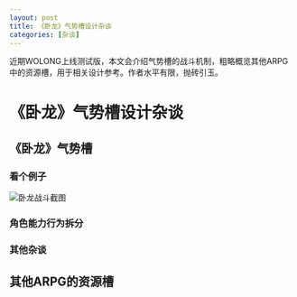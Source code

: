 ```yaml
---
layout: post
title: 《卧龙》气势槽设计杂谈
categories: [杂谈]
---
```


近期WOLONG上线测试版，本文会介绍气势槽的战斗机制，粗略概览其他ARPG中的资源槽，用于相关设计参考。作者水平有限，抛砖引玉。


# 《卧龙》气势槽设计杂谈


## 《卧龙》气势槽

### 看个例子

![卧龙战斗截图](https://imgur.com/813cnfP.gif)

### 角色能力行为拆分

### 其他杂谈

## 其他ARPG的资源槽

### 